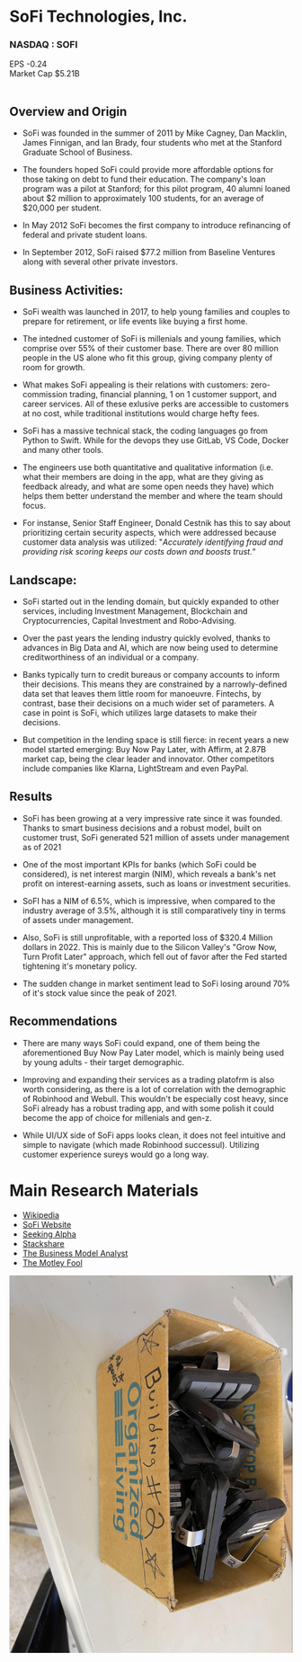 # SoFi Technologies, Inc.
### NASDAQ : SOFI 
EPS -0.24   
Market Cap $5.21B
</br>
</br>

## Overview and Origin

* SoFi was founded in the summer of 2011 by Mike Cagney, Dan Macklin, James Finnigan, and Ian Brady, four students who met at the Stanford Graduate School of Business.

* The founders hoped SoFi could provide more affordable options for those taking on debt to fund their education. The company's loan program was a pilot at Stanford; for this pilot program, 40 alumni loaned about $2 million to approximately 100 students, for an average of $20,000 per student.

* In May 2012 SoFi becomes the first company to introduce refinancing of federal and private student loans.

* In September 2012, SoFi raised $77.2 million from Baseline Ventures along with several other private investors.


## Business Activities:

* SoFi wealth was launched in 2017, to help young families and couples to prepare for retirement, or life events like buying a first home.

* The intedned customer of SoFi is millenials and young families, which comprise over 55% of their customer base.
There are over 80 million people in the US alone who fit this group, giving company plenty of room for growth.

* What makes SoFi appealing is their relations with customers: zero-commission trading, financial planning, 1 on 1 customer support, and career services.
All of these exlusive perks are accessible to customers at no cost, while traditional institutions would charge hefty fees. 

* SoFi has a massive technical stack, the coding languages go from Python to Swift. While for the devops they use GitLab, VS Code, Docker and many other tools.

* The engineers use both quantitative and qualitative information (i.e. what their members are doing in the app, what are they giving as feedback already, and what are some open needs they have) which helps them better understand the member and where the team should focus.

* For instanse, Senior Staff Engineer, Donald Cestnik has this to say about prioritizing certain security aspects, which were addressed because customer data analysis was utilized:
"_Accurately identifying fraud and providing risk scoring keeps our costs down and boosts trust._"


## Landscape:

* SoFi started out in the lending domain, but quickly expanded to other services, including Investment Management, Blockchain and Cryptocurrencies, Capital Investment and Robo-Advising.

* Over the past years the lending industry quickly evolved, thanks to advances in Big Data and AI, which are now being used to determine creditworthiness of an individual or a company. 

* Banks typically turn to credit bureaus or company accounts to inform their decisions. This means they are constrained by a narrowly-defined data set that leaves them little room for manoeuvre. Fintechs, by contrast, base their decisions on a much wider set of parameters. A case in point is SoFi, which utilizes large datasets to make their decisions.

* But competition in the lending space is still fierce: in recent years a new model started emerging: Buy Now Pay Later, with Affirm, at 2.87B market cap, being the clear leader and innovator. Other competitors include companies like Klarna, LightStream and even PayPal.


## Results

* SoFi has been growing at a very impressive rate since it was founded. Thanks to smart business decisions and a robust model, built on customer trust, SoFi generated 521 million of assets under management as of 2021

* One of the most important KPIs for banks (which SoFi could be considered), is net interest margin (NIM), which reveals a bank's net profit on interest-earning assets, such as loans or investment securities.

* SoFI has a NIM of 6.5%, which is impressive, when compared to the industry average of 3.5%, although it is still comparatively tiny in terms of assets under management. 

* Also, SoFi is still unprofitable, with a reported loss of $320.4 Million dollars in 2022. This is mainly due to the Silicon Valley's "Grow Now, Turn Profit Later" approach, which fell out of favor after the Fed started tightening it's monetary policy. 

* The sudden change in market sentiment lead to SoFi losing around 70% of it's stock value since the peak of 2021. 


## Recommendations

* There are many ways SoFi could expand, one of them being the aforementioned Buy Now Pay Later model, which is mainly being used by young adults - their target demographic. 

* Improving and expanding their services as a trading platofrm is also worth considering, as there is a lot of correlation with the demographic of Robinhood and Webull. This wouldn't be especially cost heavy, since SoFi already has a robust trading app, and with some polish it could become the app of choice for millenials and gen-z.

* While UI/UX side of SoFi apps looks clean, it does not feel intuitive and simple to navigate (which made Robinhood successul). Utilizing customer experience sureys would go a long way.

# Main Research Materials
* [Wikipedia](https://en.wikipedia.org/wiki/SoFi)
* [SoFi Website](https://www.sofi.com/)
* [Seeking Alpha](https://seekingalpha.com/symbol/SOFI/income-statement)
* [Stackshare](https://stackshare.io/sofi/sofi)
* [The Business Model Analyst](https://businessmodelanalyst.com/sofi-business-model/)
* [The Motley Fool](https://www.fool.com/investing/2022/12/04/why-sofi-technologies-lost-11-in-november/)

![Test](images/unnamed.jpg)
